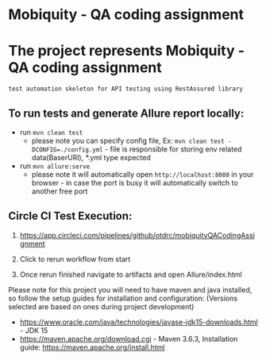 # Mobiquity - QA coding assignment
# The project represents Mobiquity - QA coding assignment
    test automation skeleton for API testing using RestAssured library

## To run tests and generate Allure report locally:

* run `mvn clean test`
    - please note you can specify config file, Ex: `mvn clean test -DCONFIG=./config.yml` - file is responsible for storing env related data(BaserURl), *.yml type expected
* run `mvn allure:serve`
    - please note it will automatically open `http://localhost:8080` in your browser - in case the port is busy it will automatically switch to another free port

## Circle CI Test Execution:

1. https://app.circleci.com/pipelines/github/otdrc/mobiquityQACodingAssignment

2. Click to rerun workflow from start

3. Once rerun finished navigate to artifacts and open Allure/index.html


Please note for this project you will need to have maven and java installed, so follow the setup guides for installation and configuration:
(Versions selected are based on ones during project development)
* https://www.oracle.com/java/technologies/javase-jdk15-downloads.html - JDK 15
* https://maven.apache.org/download.cgi - Maven 3.6.3,
  Installation guide: https://maven.apache.org/install.html